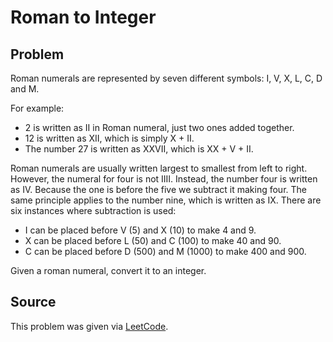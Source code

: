 # Roman to Integer

## Problem

Roman numerals are represented by seven different symbols: I, V, X, L, C, D and M.

For example:
- 2 is written as II in Roman numeral, just two ones added together.
- 12 is written as XII, which is simply X + II.
- The number 27 is written as XXVII, which is XX + V + II.

Roman numerals are usually written largest to smallest from left to right. However, the numeral for four is not IIII. Instead, the number four is written as IV. Because the one is before the five we subtract it making four. The same principle applies to the number nine, which is written as IX. There are six instances where subtraction is used:

- I can be placed before V (5) and X (10) to make 4 and 9. 
- X can be placed before L (50) and C (100) to make 40 and 90. 
- C can be placed before D (500) and M (1000) to make 400 and 900.

Given a roman numeral, convert it to an integer.

## Source

This problem was given via [LeetCode](https://leetcode.com/).